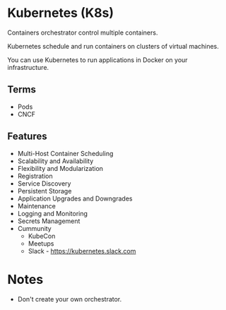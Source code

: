 # Kubernetes (K8s)

Containers orchestrator control multiple containers.

Kubernetes schedule and run containers on clusters of virtual machines.

You can use Kubernetes to run applications in Docker on your infrastructure.

## Terms

* Pods
* CNCF

## Features

* Multi-Host Container Scheduling
* Scalability and Availability
* Flexibility and Modularization
* Registration
* Service Discovery
* Persistent Storage
* Application Upgrades and Downgrades
* Maintenance
* Logging and Monitoring
* Secrets Management
* Cummunity
  * KubeCon
  * Meetups
  * Slack - https://kubernetes.slack.com

# Notes

* Don't create your own orchestrator.

